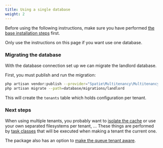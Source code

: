 ```yaml
---
title: Using a single database
weight: 2
---
```


Before using the following instructions, make sure you have performed [the base installation steps](/laravel-multitenancy/v1/installation/base-installation) first.
 
 Only use the instructions on this page if you want use one database.

### Migrating the database

With the database connection set up we can migrate the landlord database. 

First, you must publish and run the migration:

```bash
php artisan vendor:publish --provider="Spatie\Multitenancy\MultitenancyServiceProvider" --tag="migrations"
php artisan migrate --path=database/migrations/landlord
```

This will create the `tenants` table which holds configuration per tenant.

### Next steps

When using multiple tenants, you probably want to [isolate the cache](/laravel-multitenancy/v1/using-tasks-to-prepare-the-environment/prefixing-cache/) or use your own separated filesystems per tenant, ... These things are performed by [task classes](/laravel-multitenancy/v1/using-tasks-to-prepare-the-environment/overview/) that will be executed when making a tenant the current one.

The package also has an option to [make the queue tenant aware](/laravel-multitenancy/v1/basic-usage/making-queues-tenant-aware/).
